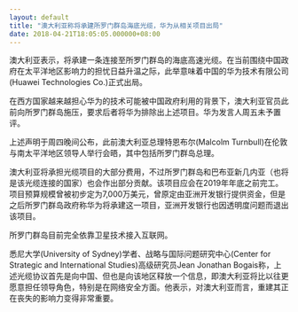 ```yaml
---
layout: default
title: "澳大利亚称将承建所罗门群岛海底光缆，华为从相关项目出局"
date: 2018-04-21T18:05:05.000000+08:00
---
```


澳大利亚表示，将承建一条连接至所罗门群岛的海底高速光缆。在当前围绕中国政府在太平洋地区影响力的担忧日益升温之际，此举意味着中国的华为技术有限公司(Huawei Technologies Co.)正式出局。

在西方国家越来越担心华为的技术可能被中国政府利用的背景下，澳大利亚官员此前向所罗门群岛施压，要求后者将华为排除出上述项目。华为发言人周五未予置评。

上述声明于周四晚间公布，此前澳大利亚总理特恩布尔(Malcolm Turnbull)在伦敦与南太平洋地区领导人举行会晤，其中包括所罗门群岛总理。

澳大利亚将承担光缆项目的大部分费用，不过所罗门群岛和巴布亚新几内亚（也将是该光缆连接的国家）也会作出部分贡献。该项目应会在2019年年底之前完工。项目预算规模曾被初步定为7,000万美元，曾原定由亚洲开发银行提供资金，但是之后所罗门群岛政府称华为将承建这一项目，亚洲开发银行也因透明度问题而退出该项目。

所罗门群岛目前完全依靠卫星技术接入互联网。

悉尼大学(University of Sydney)学者、战略与国际问题研究中心(Center for Strategic and International Studies)高级研究员Jean Jonathan Bogais称，上述光缆协议首先是向中国、但也是向该地区释放一个信息，即澳大利亚将比以往更愿意担任领导角色，特别是在网络安全方面。他表示，对澳大利亚而言，重建其正在丧失的影响力变得非常重要。

